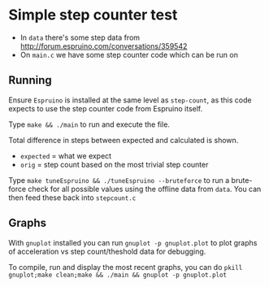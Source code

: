 Simple step counter test
========================

* In `data` there's some step data from http://forum.espruino.com/conversations/359542
* On `main.c` we have some step counter code which can be run on

## Running

Ensure `Espruino` is installed at the same level as `step-count`,
as this code expects to use the step counter code from Espruino
itself.

Type `make && ./main` to run and execute the file.

Total difference in steps between expected and calculated is shown.

* `expected` = what we expect
* `orig` = step count based on the most trivial step counter

Type `make tuneEspruino && ./tuneEspruino --bruteforce` to run a brute-force check for all
possible values using the offline data from `data`. You can then feed
these back into `stepcount.c`

## Graphs

With `gnuplot` installed you can run `gnuplot -p gnuplot.plot` to plot graphs of acceleration vs step count/theshold data for debugging.

To compile, run and display the most recent graphs, you can do `pkill gnuplot;make clean;make && ./main && gnuplot -p gnuplot.plot`
